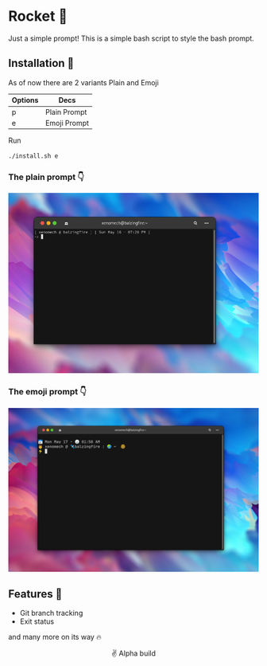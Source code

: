 # Rocket 🚀

Just a simple prompt!
This is a simple bash script to style the bash prompt.


## Installation 📃

As of now there are 2 variants Plain and Emoji

| Options | Decs         |
| ------- | ------------ |
| p       | Plain Prompt |
| e       | Emoji Prompt |

Run

```bash
./install.sh e
```

### The plain prompt 👇

![](assets/Plain-%20no%20addons%20.png)

### The emoji prompt 👇

![](assets/Emoji.png)


## Features 💫 

- Git branch tracking
- Exit status

and many more on its way 🔥

<p align="center">✌️ Alpha build</p>